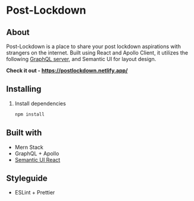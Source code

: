 # Post-Lockdown

## About

Post-Lockdown is a place to share your post lockdown aspirations with strangers on the internet. Built using React and Apollo Client, it utilizes the following [GraphQL server](https://github.com/aawajjoshi/post-lockdown-server), and Semantic UI for layout design.

**Check it out - https://postlockdown.netlify.app/**

## Installing

1. Install dependencies

   ```bash
   npm install
   ```

## Built with

- Mern Stack
- GraphQL + Apollo
- [Semantic UI React](https://react.semantic-ui.com/)

## Styleguide

- ESLint + Prettier

